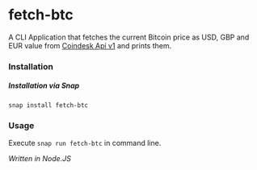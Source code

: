 # fetch-btc
A CLI Application that fetches the current Bitcoin price as 
USD, GBP and EUR value from [Coindesk Api v1](https://api.coindesk.com/v1/) and prints them.

### Installation
##### Installation via Snap 
`snap install fetch-btc`

### Usage
Execute `snap run fetch-btc` in command line.


_Written in Node.JS_
